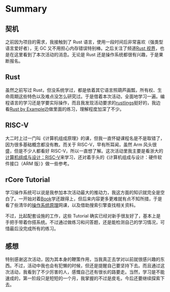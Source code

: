 # Summary

## 契机

之前因为项目的需求，我接触到了 Rust 语言，使用一段时间后非常喜欢（强类型语言爱好者），无 GC 又不用担心内存错误特别棒。之后关注了频道[Rust 视界](https://t.me/rust_daily_news)，也是在这里看到了本次活动的消息。无论是 Rust 还是操作系统都很有兴趣，于是果断报名。

## Rust

虽然之前写过 Rust，但没系统学过，都是依着其它语言照葫芦画瓢，所有权、生命周期这些特色以及难点没怎么研究过。于是借着本次活动，全面地学习一遍。编程语言的学习还是学要实际操作，而且我发现活动要求的[rustlings](https://github.com/rust-lang/rustlings)挺好的，我边看[Rust by Example](https://doc.rust-lang.org/rust-by-example/index.html)边做里面的练习，理解程度加深了不少。

## RISC-V

大二时上过一门叫《计算机组成原理》的课，但我一直怀疑课程名是不是取错了，因为很多基础概念都没有教。而关于 RISC-V，早有所耳闻，虽然 Arm 风头很盛，但是不少人都看好 RISC-V，所以一直想了解。这次活动里我主要是看浙大的[计算机组成与设计：RISC-V](https://www.icourse163.org/course/ZJU-1452997167)来学习，还对着手头的《计算机组成与设计：硬件软件接口（ARM 版）》做一些参考。

## rCore Tutorial

学习操作系统可以说是我参加本次活动最大的推动力，我这方面的知识就完全是空白了。一开始对着[Book](https://rcore-os.github.io/rCore-Tutorial-Book-v3/)学还跟得上，但后来内容更多更难就有点不知所措，于是看了些清华的[操作系统原理](https://www.bilibili.com/video/BV1uW411f72n)网课，以及借助搜索引擎查找相关资料。

不过，比起配套设施的工作，这些 Tutorial 确实已经对新手很友好了，基本上是手把手带着你搭系统。不过通过做练习和问答题，还是能检测自己的学习情况，可惜最后没完成所有的练习。

## 感想

特别感谢这次活动，因为其本身的鞭策作用，当我真正去学对以前就很感兴趣的东西。不过，活动中我也会有犯懒的时候，但还是提醒自己要坚持下去。而且通过这次活动，我看到了不少厉害的人，感慨自己还有很长的路要走。当然，学习是不能速成的，第一阶段只是短短的一个月，我掌握的不过是皮毛，今后还要继续探索下去。
